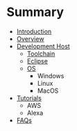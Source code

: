 # Summary

* [Introduction](README.md)
* [Overview](documentation.md)
* [Development Host](awsmd.md)
   * [Toolchain](toolchain.md)
   * [Eclipse](eclipse.md)
   * [OS](os.md)
       * Windows
       * Linux
       * MacOS
* [Tutorials](tutorials.md)
   * AWS
   * Alexa
* [FAQs](faqs.md)

